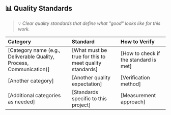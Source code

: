## 📊 Quality Standards
> 💡 *Clear quality standards that define what "good" looks like for this work.*

| Category                                                            | Standard                                               | How to Verify                         |
|:--------------------------------------------------------------------|:-------------------------------------------------------|:--------------------------------------|
| [Category name (e.g., Deliverable Quality, Process, Communication)] | [What must be true for this to meet quality standards] | [How to check if the standard is met] |
| [Another category]                                                  | [Another quality expectation]                          | [Verification method]                 |
| [Additional categories as needed]                                   | [Standards specific to this project]                   | [Measurement approach]                |
